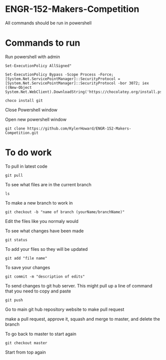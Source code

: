 # ENGR-152-Makers-Competition
All commands should be run in powershell

# Commands to run 
Run powershell with admin

    Set-ExecutionPolicy AllSigned"

    Set-ExecutionPolicy Bypass -Scope Process -Force; [System.Net.ServicePointManager]::SecurityProtocol = [System.Net.ServicePointManager]::SecurityProtocol -bor 3072; iex ((New-Object System.Net.WebClient).DownloadString('https://chocolatey.org/install.ps1'))
    
    choco install git
    
Close Powershell window

Open new powershell window

    git clone https://github.com/KylerHoward/ENGR-152-Makers-Competition.git


# To do work
To pull in latest code

    git pull 

To see what files are in the current branch

    ls

To make a new branch to work in

    git checkout -b "name of branch (yourName/branchName)"
    
Edit the files like you normaly would

To see what changes have been made

    git status
    
To add your files so they will be updated

    git add "file name"
    
To save your changes

    git commit -m "description of edits"
    
To send changes to git hub server. This might pull up a line of command that you need to copy and paste

    git push

Go to main git hub repository website to make pull request

make a pull request, approve it, squash and merge to master, and delete the branch

To go back to master to start again

    git checkout master

Start from top again
